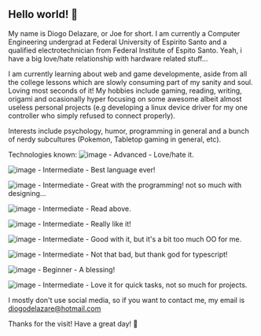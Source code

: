 ## Hello world! 👋

My name is Diogo Delazare, or Joe for short. I am currently a Computer Engineering undergrad at Federal University of Espirito Santo and a qualified electrotechnician from Federal Institute of Espito Santo. Yeah, i have a big love/hate relationship with hardware related stuff...

I am currently learning about web and game developmente, aside from all the college lessons which are slowly consuming part of my sanity and soul. Loving most seconds of it!
My hobbies include gaming, reading, writing, origami and ocasionally hyper focusing on some awesome albeit almost useless personal projects (e.g developing a linux device driver for my one controller who simply refused to connect properly).

Interests include psychology, humor, programming in general and a bunch of nerdy subcultures (Pokemon, Tabletop gaming in general, etc).

Technologies known:
![image](https://github.com/user-attachments/assets/eb82fb97-447a-497b-b117-fac1f7f52d27) - Advanced - Love/hate it.

![image](https://github.com/user-attachments/assets/989b7ed4-dd4e-43e6-9442-c0e9268cab89) - Intermediate - Best language ever!

![image](https://github.com/user-attachments/assets/13a64106-188d-46ce-b0a8-e66089b4a984) - Intermediate - Great with the programming! not so much with designing...

![image](https://github.com/user-attachments/assets/a19d1ec8-49c4-4f9d-849a-6b2466e593d3) - Intermediate - Read above.

![image](https://github.com/user-attachments/assets/e284aa6b-52ef-4b0a-9c02-2cb5cb74488f) - Intermediate - Really like it!

![image](https://github.com/user-attachments/assets/5ef78b2b-5021-4466-af2d-ed67715ed541) - Intermediate - Good with it, but it's a bit too much OO for me.

![image](https://github.com/user-attachments/assets/2e156b96-7887-43cf-8926-7c2ae193c507) - Intermediate - Not that bad, but thank god for typescript!

![image](https://github.com/user-attachments/assets/4e332a6b-45cd-47a2-9e17-eac0bf1f51cd) - Beginner - A blessing!

![image](https://github.com/user-attachments/assets/e8297c26-0899-478c-9a9c-8f6f2fed587b) - Intermediate - Love it for quick tasks, not so much for projects.

I mostly don't use social media, so if you want to contact me, my email is diogodelazare@hotmail.com

Thanks for the visit! Have a great day! 👋

<!--
**JoemanJ/JoemanJ** is a ✨ _special_ ✨ repository because its `README.md` (this file) appears on your GitHub profile.

Here are some ideas to get you started:

- 🔭 I’m currently working on ...
- 🌱 I’m currently learning ...
- 👯 I’m looking to collaborate on ...
- 🤔 I’m looking for help with ...
- 💬 Ask me about ...
- 📫 How to reach me: ...
- 😄 Pronouns: ...
- ⚡ Fun fact: ...
-->
